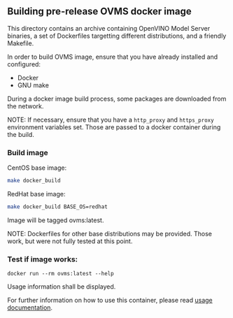 ## Building pre-release OVMS docker image

This directory contains an archive containing OpenVINO Model Server binaries, a set of Dockerfiles targetting different distributions, and a friendly Makefile.

In order to build OVMS image, ensure that you have already installed and configured:

- Docker
- GNU make

During a docker image build process, some packages are downloaded from the network.

NOTE: If necessary, ensure that you have a `http_proxy` and `https_proxy` environment variables set. Those are passed to a docker container during the build.

### Build image

CentOS base image:
```bash
make docker_build

```
RedHat base image:
```bash
make docker_build BASE_OS=redhat
```

Image will be tagged ovms:latest.

NOTE: Dockerfiles for other base distributions may be provided. Those work, but were not fully tested at this point.

### Test if image works:

```
docker run --rm ovms:latest --help
```

Usage information shall be displayed.

For further information on how to use this container, please read [usage documentation](user-guide/README.md).

